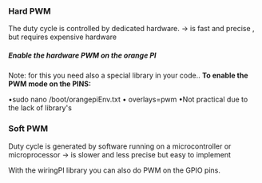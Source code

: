 ### Hard PWM
The duty cycle is controlled by dedicated hardware.
-> is fast and precise , but requires expensive hardware
##### Enable the hardware PWM on the orange PI
Note: for this you need also a special library in your code..
**To enable the PWM mode on the PINS:**

•sudo nano /boot/orangepiEnv.txt
	• overlays=pwm
	•Not practical due to the lack of library's

### Soft PWM
Duty cycle is generated by software running on a microcontroller or microprocessor
-> is slower and less precise but easy to implement

With the wiringPI library you can also do PWM on the GPIO pins.


